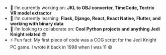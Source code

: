 - 🔭 I’m currently working on: **JKL to OBJ converter, TimeCode, Tectrix VR model extractor**
- 🌱 I’m currently learning: **Flask, Django, React, React Native, Flutter, and working with binary data**
- 👯 I’m looking to collaborate on: **Cool Python projects and anything Jedi Knight related** 😎
- ⚡ Fun fact: My first piece of code was a COG script for the Jedi Knight PC game. I wrote it back in 1998 when I was 11 😄
